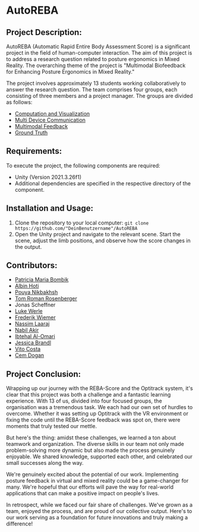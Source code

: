 # AutoREBA

## Project Description:

AutoREBA (Automatic Rapid Entire Body Assessment Score) is a significant project in the field of human-computer interaction. The aim of this project is to address a research question related to posture ergonomics in Mixed Reality. The overarching theme of the project is "Multimodal Biofeedback for Enhancing Posture Ergonomics in Mixed Reality."

The project involves approximately 13 students working collaboratively to answer the research question. The team comprises four groups, each consisting of three members and a project manager. The groups are divided as follows:
- [Computation and Visualization](Documentation/Computation&Visualization.md)
- [Multi Device Communication](Documentation/Multi_Device_Communication.md)
- [Multimodal Feedback](Documentation/Multimodal_Feedback.md)
- [Ground Truth](Documentation/Ground_Truth.md)

## Requirements:

To execute the project, the following components are required:
- Unity (Version 2021.3.26f1)
- Additional dependencies are specified in the respective directory of the component.

## Installation and Usage:
1. Clone the repository to your local computer: `git clone https://github.com/"DeinBenutzername"/AutoREBA`
2. Open the Unity project and navigate to the relevant scene. Start the scene, adjust the limb positions, and observe how the score changes in the output.

## Contributors:
- [Patricia Maria Bombik](http://github.com/PatPatDango)
- [Albin Hoti](http://github.com/albinh55)
- [Pouya Nikbakhsh](http://github.com/pouya-nik)
- [Tom Roman Rosenberger](http://github.com/Ellestir)
- Jonas Scheffner
- [Luke Werle](https://github.com/Luke-Werle-99)
- [Frederik Wiemer](http://github.com/FreddyOs)
- [Nassim Laaraj](https://github.com/Nassim795)
- [Nabil Akir](https://github.com/nabil-ak)
- [Ibtehal Al-Omari](https://github.com/ib1907)
- [Jessica Brandl](https://github.com/JessBrandl)
- [Vito Costa](https://github.com/VitoCostaaa)
- [Cem Dogan](https://github.com/DoganCem)

## Project Conclusion:

Wrapping up our journey with the REBA-Score and the Optitrack system, it's clear that this project was both a challenge and a fantastic learning experience. With 13 of us, divided into four focused groups, the organisation was a tremendous task.
We each had our own set of hurdles to overcome. Whether it was setting up Optitrack with the VR environment or fixing the code until the REBA-Score feedback was spot on, there were moments that truly tested our mettle.

But here's the thing: amidst these challenges, we learned a ton about teamwork and organization. The diverse skills in our team not only made problem-solving more dynamic but also made the process genuinely enjoyable. We shared knowledge, supported each other, and celebrated our small successes along the way.

We're genuinely excited about the potential of our work. Implementing posture feedback in virtual and mixed reality could be a game-changer for many. We're hopeful that our efforts will pave the way for real-world applications that can make a positive impact on people's lives.

In retrospect, while we faced our fair share of challenges. We've grown as a team, enjoyed the process, and are proud of our collective output. Here's to our work serving as a foundation for future innovations and truly making a difference!
